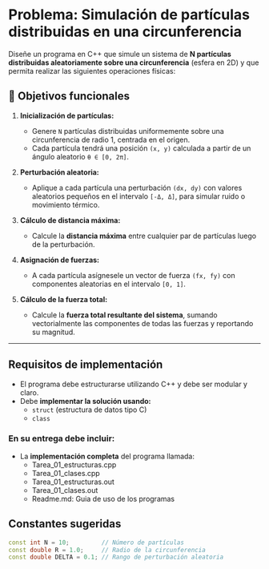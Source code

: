 # Problema: Simulación de partículas distribuidas en una circunferencia

Diseñe un programa en C++ que simule un sistema de **N partículas distribuidas aleatoriamente sobre una circunferencia** (esfera en 2D) y que permita realizar las siguientes operaciones físicas:

## 🎯 Objetivos funcionales

1. **Inicialización de partículas:**
   - Genere `N` partículas distribuidas uniformemente sobre una circunferencia de radio 1, centrada en el origen.
   - Cada partícula tendrá una posición `(x, y)` calculada a partir de un ángulo aleatorio `θ ∈ [0, 2π]`.

2. **Perturbación aleatoria:**
   - Aplique a cada partícula una perturbación `(dx, dy)` con valores aleatorios pequeños en el intervalo `[-Δ, Δ]`, para simular ruido o movimiento térmico.

3. **Cálculo de distancia máxima:**
   - Calcule la **distancia máxima** entre cualquier par de partículas luego de la perturbación.

4. **Asignación de fuerzas:**
   - A cada partícula asígnesele un vector de fuerza `(fx, fy)` con componentes aleatorias en el intervalo `[0, 1]`.

5. **Cálculo de la fuerza total:**
   - Calcule la **fuerza total resultante del sistema**, sumando vectorialmente las componentes de todas las fuerzas y reportando su magnitud.

---

##  Requisitos de implementación

- El programa debe estructurarse utilizando C++ y debe ser modular y claro.
- Debe **implementar la solución usando:**
  - `struct` (estructura de datos tipo C)  
  - `class` 

###  En su entrega debe incluir:
- La **implementación completa** del programa llamada: 
    - Tarea_01_estructuras.cpp
    - Tarea_01_clases.cpp
    - Tarea_01_estructuras.out
    - Tarea_01_clases.out
    - Readme.md: Guia de uso de los programas 




##  Constantes sugeridas

```cpp
const int N = 10;         // Número de partículas
const double R = 1.0;     // Radio de la circunferencia
const double DELTA = 0.1; // Rango de perturbación aleatoria
```